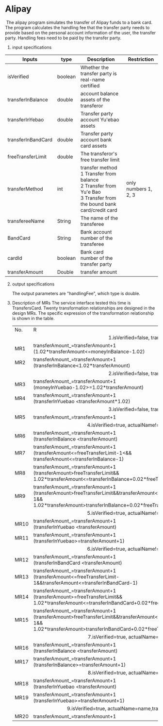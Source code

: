 # Alipay

​    The alipay program simulates the transfer of Alipay funds to a bank card. The program calculates the handling fee that the transfer party needs to provide based on the personal account information of the user, the transfer party. Handling fees need to be paid by the transfer party.

1. input specifications

| Inputs             | type    | Description                                                  | Restriction          |
| ------------------ | ------- | ------------------------------------------------------------ | -------------------- |
| isVerified         | boolean | Whether the transfer party is real-name certified            |                      |
| transferInBalance  | double  | account balance assets of the transferor                     |                      |
| transferInYebao    | double  | Transfer party account Yu'ebao assets                        |                      |
| transferInBandCard | double  | Transfer party account bank card assets                      |                      |
| freeTransferLimit  | double  | The transferor's free transfer limit                         |                      |
| transferMethod     | int     | transfer method <br>1 Transfer from balance<br/>2 Transfer from Yu'e Bao<br/>3 Transfer from the bound bank card/credit card | only numbers 1, 2, 3 |
| transfereeName     | String  | The name of the transferee                                   |                      |
| BandCard           | String  | Bank account number of the transferee                        |                      |
| cardId             | boolean | Bank card number of the transfer party                       |                      |
| transferAmount     | Double  | transfer amount                                              |                      |

2. output specifications

   The output parameters are "handlingFee", which type is double. 

3. Description of MRs
   The service interface tested this time is TransfersCard. Twenty transformation relationships are designed in the design MRs. The specific expression of the transformation relationship is shown in the table.

   <table><tr><td>No.</td><td>R</td><td>Rf</td></tr>
   <tr><td colspan='3'><center>1.isVerified=false, transferMethod = 1</center></td></tr>
   <tr><td>MR1</td><td>transferAmount_=transferAmount+1<br> (1.02*transferAmount<=moneyInBalance-1.02)</td><td>handlingFee_=handlingFee+0.02</td></tr> 
       <tr><td>MR2</td><td> transferAmount_=transferAmount+1<br>(transferInBalance<1.02*transferAmount)</td><td>handlingFee_=handlingFee=-1</td></tr>
   <tr><td colspan='3'><center>2.isVerified=false, transferMethod = 2</center></td></tr>
       <tr><td>MR3</td><td>transferAmount_=transferAmount+1<br>(moneyInYuebao-1.02>=1.02*transferAmount)</td><td> handlingFee_=handlingFee+0.02</td></tr>
       <tr><td>MR4</td><td>transferAmount_=transferAmount+1<br>(transferInYuebao &lt;transferAmount*1.02)</td><td>handlingFee_=handlingFee=-1</td></tr>
       <tr><td colspan='3'><center>3.isVerified=false, transferMethod = 3</center></td></tr>
       <tr><td>MR5</td><td>transferAmount_=transferAmount+1</td><td>handlingFee_=handlingFee=-1</td></tr>
       <tr><td colspan='3'><center>4.isVerified=true, actualName!=name,transferMethod =1</center></td></tr>
       <tr><td>MR6</td><td>transferAmount_=transferAmount+1<br>(transferInBalance  &lt;transferAmount)</td><td>handlingFee_=handlingFee=-1</td></tr>
       <tr><td>MR7</td><td> transferAmount_=transferAmount+1<br>(transferAmount<=freeTransferLimit-1<&&<br>transferAmount<=transferInBalance-1)</td><td>handlingFee_=handlingFee=0</td></tr>
       <tr><td>MR8</td><td>transferAmount_=transferAmount+1<br>(transferAmount>freeTransferLimit&&<br>1.02*transferAmount<=transferInBalance+0.02*freeTransferLimit-1.02)</td><td>handlingFee_=handlingFee+0.02</td></tr>
          <tr><td>MR9</td><td>transferAmount_=transferAmount+1<br>(transferAmount>freeTransferLimit&&transferAmount<=transferInBalance-1&&<br>1.02*transferAmount>transferInBalance+0.02*freeTransferLimit)</td><td>handlingFee_=handlingFee=-1</td></tr>
       <tr><td colspan='3'><center>5.isVerified=true, actualName!=name,transferMethod =2</center></td></tr>
          <tr><td>MR10</td><td>transferAmount_=transferAmount+1<br>(transferInYuebao &lt;transferAmount)</td><td>handlingFee_=handlingFee=-1</td></tr> 
       <tr><td>MR11</td><td>transferAmount_=transferAmount+1<br>(transferInYuebao>=transferAmount+1)</td><td>handlingFee_=handlingFee=0</td></tr>
       <tr><td colspan='3'><center>6.isVerified=true, actualName!=name,transferMethod =3</center></td></tr>
          <tr><td>MR12</td><td>transferAmount_=transferAmount+1<br>(transferInBandCard &lt;transferAmount)</td><td>handlingFee_=handlingFee=-1</td></tr>
          <tr><td>MR13</td><td>transferAmount_=transferAmount+1<br>(transferAmount<=freeTransferLimit-1&&transferAmount<=transferInBandCard-1)</td><td>handlingFee_=handlingFee=0</td></tr>
          <tr><td>MR14</td><td> transferAmount_=transferAmount+1<br>(transferAmount>=freeTransferLimit&&<br>1.02*transferAmount<=transferInBandCard+0.02*freeTransferLimit-1.02)</td><td>handlingFee_=handlingFee+0.02</td></tr>
          <tr><td>MR15</td><td>transferAmount_=transferAmount+1<br>(transferAmount>freeTransferLimit&&transferAmount<=transferInBandCard-1&&<br>1.02*transferAmount>transferInBandCard+0.02*freeTransferLimit)</td><td>handlingFee_=handlingFee=-1</td></tr>
       <tr><td colspan='3'><center>7.isVerified=true, actualName=name,transferMethod =1</center></td></tr>
          <tr><td>MR16</td><td> transferAmount_=transferAmount+1<br>(transferInBalance &lt;transferAmount)</td><td>handlingFee_=handlingFee=-1</td></tr> 
       <tr><td>MR17</td><td> transferAmount_=transferAmount+1<br>(transferInBalance>=transferAmount+1)</td><td> handlingFee_=handlingFee=0</td></tr>
       <tr><td colspan='3'><center>8.isVerified=true, actualName=name,transferMethod =2</center></td></tr>
          <tr><td>MR18</td><td>transferAmount_=transferAmount+1<br>(transferInYuebao &lt;transferAmount)</td><td> handlingFee_=handlingFee=-1</td></tr>
          <tr><td>MR19</td><td> transferAmount_=transferAmount+1<br>(transferInYuebao>=transferAmount+1)</td><td>handlingFee_=handlingFee=0</td></tr> 
       <tr><td colspan='3'> <center>9.isVerified=true, actualName=name,transferMethod =3,bandCard=cardId</center></td></tr>
        <tr><td>MR20 </td><td>transferAmount_=transferAmount+1</td><td> handlingFee_=handlingFee=-1</td></tr>
   </table>

   
